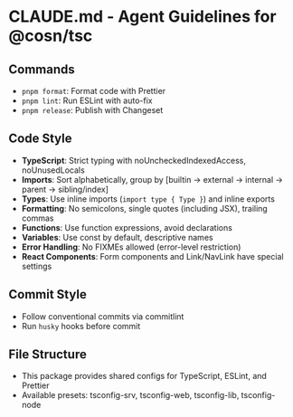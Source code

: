 # CLAUDE.md - Agent Guidelines for @cosn/tsc

## Commands

- `pnpm format`: Format code with Prettier
- `pnpm lint`: Run ESLint with auto-fix
- `pnpm release`: Publish with Changeset

## Code Style

- **TypeScript**: Strict typing with noUncheckedIndexedAccess, noUnusedLocals
- **Imports**: Sort alphabetically, group by [builtin → external → internal → parent → sibling/index]
- **Types**: Use inline imports (`import type { Type }`) and inline exports
- **Formatting**: No semicolons, single quotes (including JSX), trailing commas
- **Functions**: Use function expressions, avoid declarations
- **Variables**: Use const by default, descriptive names
- **Error Handling**: No FIXMEs allowed (error-level restriction)
- **React Components**: Form components and Link/NavLink have special settings

## Commit Style

- Follow conventional commits via commitlint
- Run `husky` hooks before commit

## File Structure

- This package provides shared configs for TypeScript, ESLint, and Prettier
- Available presets: tsconfig-srv, tsconfig-web, tsconfig-lib, tsconfig-node
